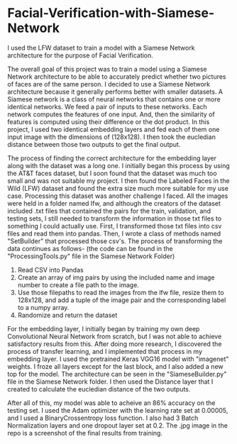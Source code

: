 # Facial-Verification-with-Siamese-Network
I used the LFW dataset to train a model with a Siamese Network architecture for the purpose of Facial Verification.

The overall goal of this project was to train a model using a Siamese Network architecture to be able to accurately predict whether two pictures of faces are of the same person. I decided to use a Siamese Network architecture because it generally performs better with smaller datasets. A Siamese network is a class of neural networks that contains one or more identical networks. We feed a pair of inputs to these networks. Each network computes the features of one input. And, then the similarity of features is computed using their difference or the dot product. In this project, I used two identical embedding layers and fed each of them one input image with the dimensions of (128x128). I then took the eucledian distance between those two outputs to get the final output. 

The process of finding the correct architecture for the embedding layer along with the dataset was a long one. I initially began this process by using the AT&T faces dataset, but I soon found that the dataset was much too small and was not suitable my project. I then found the Labeled Faces in the Wild (LFW) dataset and found the extra size much more suitable for my use case. Processing this dataset was another challenge I faced. All the images were held in a folder named lfw, and although the creators of the dataset included .txt files that contained the pairs for the train, validation, and testing sets, I still needed to transform the information in those txt files to something I could actually use. First, I transformed those txt files into csv files and read them into pandas. Then, I wrote a class of methods named "SetBuilder" that processed those csv's. The process of transforming the data continues as follows-
(the code can be found in the "ProcessingTools.py" file in the Siamese Network Folder) 
1. Read CSV into Pandas
2. Create an array of img pairs by using the included name and image number to create a file path to the image.
3. Use those filepaths to read the images from the lfw file, resize them to 128x128, and add a tuple of the image pair and the corresponding label to a numpy array. 
4. Randomize and return the dataset


For the embedding layer, I initially began by training my own deep Convolutional Neural Network from scratch, but I was not able to achieve satisfactory results from this. After doing more research, I discovered the process of transfer learning, and I implemented that process in my embedding layer. I used the pretrained Keras VGG16 model with "imagenet" weights. I froze all layers except for the last block, and I also added a new top for the model. The architecture can be seen in the "SiameseBuilder.py" file in the Siamese Network folder. I then used the Distance layer that I created to calculate the eucledian distance of the two outputs. 

After all of this, my model was able to acheive an 86% accuracy on the testing set. I used the Adam optimizer with the learning rate set at 0.00005, and I used a BinaryCrossentropy loss function. I also had 3 Batch Normalization layers and one dropout layer set at 0.2. The .jpg image in the repo is a screenshot of the final results from training.

